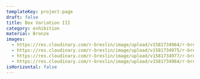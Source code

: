 ```yaml
---
templateKey: project-page
draft: false
title: Box Variation III
category: exhibition
material: Bronze
images:
  - https://res.cloudinary.com/r-breslin/image/upload/v1581734964/r-breslin-cloudinary/WORK/EXHIBITION/box-variation-III/EXHIBITION_box-variation-III_box-variation-III-01_ptgh19.jpg
  - https://res.cloudinary.com/r-breslin/image/upload/v1581734975/r-breslin-cloudinary/WORK/EXHIBITION/box-variation-III/EXHIBITION_box-variation-III_box-variation-III-02_knfref.jpg
  - https://res.cloudinary.com/r-breslin/image/upload/v1581734977/r-breslin-cloudinary/WORK/EXHIBITION/box-variation-III/EXHIBITION_box-variation-III_box-variation-III-03_d8ppdr.jpg
  - https://res.cloudinary.com/r-breslin/image/upload/v1581734964/r-breslin-cloudinary/WORK/EXHIBITION/box-variation-III/EXHIBITION_box-variation-III_box-variation-III-04_ixf1re.jpg
isHorizontal: false
---
```


